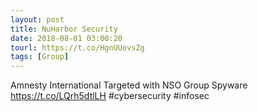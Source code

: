 ```yaml
---
layout: post
title: NuHarbor Security
date: 2018-08-01 03:00:20
tourl: https://t.co/HgnUUovsZg
tags: [Group]
---
```

Amnesty International Targeted with NSO Group Spyware https://t.co/LQrh5dtlLH #cybersecurity #infosec